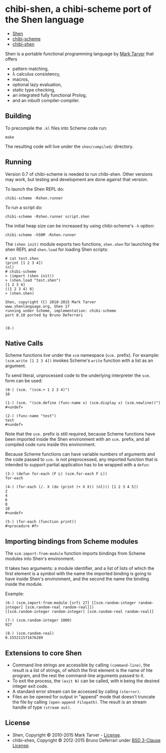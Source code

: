 chibi-shen, a chibi-scheme port of the Shen language
====================================================

* [Shen](http://shenlanguage.org)
* [chibi-scheme](http://code.google.com/p/chibi-scheme>)
* [chibi-shen](https://github.com/tizoc/chibi-shen)

Shen is a portable functional programming language by [Mark Tarver](http://marktarver.com) that offers

- pattern matching,
- λ calculus consistency,
- macros,
- optional lazy evaluation,
- static type checking,
- an integrated fully functional Prolog,
- and an inbuilt compiler-compiler.

Building
--------

To precompile the `.kl` files into Scheme code run:

    make

The resulting code will live under the `shen/compiled/` directory.
  
Running
-------

Version 0.7 of chibi-scheme is needed to run chibi-shen. Other versions may work, but testing and development are done against that version.

To launch the Shen REPL do:

    chibi-scheme -Rshen.runner

To run a script do:

    chibi-scheme -Rshen.runner script.shen

The initial heap size can be increased by using chibi-scheme's `-h` option:

    chibi-scheme -h50M -Rshen.runner

The `(shen init)` module exports two functions, `shen.shen` for launching the shen REPL and `shen.load` for loading Shen scripts:

```
# cat test.shen
(print [1 2 3 4])
(nl)
# chibi-scheme
> (import (shen init))
> (shen.load "test.shen")
[1 2 3 4]
((1 2 3 4) 0)
> (shen.shen)

Shen, copyright (C) 2010-2015 Mark Tarver
www.shenlanguage.org, Shen 17
running under Scheme, implementation: chibi-scheme
port 0.10 ported by Bruno Deferrari


(0-) 
```

Native Calls
------------

Scheme functions live under the `scm` namespace (`scm.` prefix). For example: `(scm.write [1 2 3 4])` invokes Scheme's `write` function with a list as an argument.

To send literal, unprocessed code to the underlying interpreter the `scm.` form can be used:

```
(0-) (scm. "(scm.+ 1 2 3 4)")
10

(1-) (scm. "(scm.define (func-name x) (scm.display x) (scm.newline))")
#<undef>

(2-) (func-name "test")
test
#<undef>

```

Note that the `scm.` prefix is still required, because Scheme functions have been imported inside the Shen environment with an `scm.` prefix, and all compiled code runs inside this environment.

Because Scheme functions can have variable numbers of arguments and the code passed to `scm.` is not preprocessed, any imported function that is intended to support partial application has to be wrapped with a `defun`:

```
(3-) (defun for-each (F L) (scm.for-each F L))
for-each

(4-) (for-each (/. X (do (print (+ X X)) (nl))) [1 2 3 4 5])
2
4
6
8
10
#<undef>

(5-) (for-each (function print))
#<procedure #f>
```

Importing bindings from Scheme modules
--------------------------------------

The `scm.import-from-module` function imports bindings from Scheme modules into Shen's environment.

It takes two arguments: a module identifier, and a list of lists of which the first element is a symbol with the name the imported binding is going to have inside Shen's environment, and the second the name the binding inside the module.

Example:

```
(6-) (scm.import-from-module [srfi 27] [[scm.random-integer random-integer] [scm.random-real random-real]])
[[scm.random-integer random-integer] [scm.random-real random-real]]

(7-) (scm.random-integer 1000)
927

(8-) (scm.random-real)
0.155211571676289
```

Extensions to core Shen
-----------------------

* Command line strings are accessible by calling `(command-line)`, the result is a list of strings, of which the first element is the name of hte program, and the rest the command-line arguments passed to it.
* To exit the process, the `(exit N)` can be called, with `N` being the desired integer exit code.
* A standard error stream can be accessed by calling `(sterror)`.
* Files an be opened for output in "append" mode that doesn't truncate the file by calling `(open-append Filepath)`. The result is an stream handle of type `(stream out)`.


License
-------

- Shen, Copyright © 2010-2015 Mark Tarver - [License](http://www.shenlanguage.org/license.pdf).
- chibi-shen, Copyright © 2012-2015 Bruno Deferrari under [BSD 3-Clause License](http://opensource.org/licenses/BSD-3-Clause).

